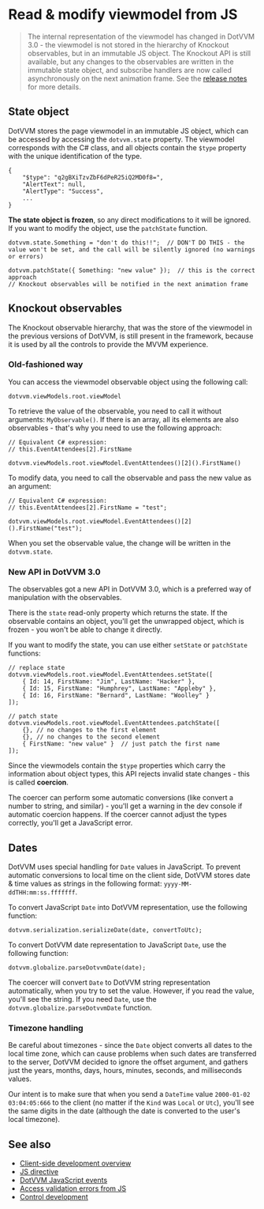 # Read & modify viewmodel from JS

> The internal representation of the viewmodel has changed in DotVVM 3.0 - the viewmodel is not stored in the hierarchy of Knockout observables, but in an immutable JS object. The Knockout API is still available, but any changes to the observables are written in the immutable state object, and subscribe handlers are now called asynchronously on the next animation frame. See the [release notes](https://github.com/riganti/dotvvm/releases/tag/v3.0) for more details.

## State object

DotVVM stores the page viewmodel in an immutable JS object, which can be accessed by accessing the `dotvvm.state` property. The viewmodel corresponds with the C# class, and all objects contain the `$type` property with the unique identification of the type.

```JS
{
    "$type": "q2gBXiTzvZbF6dPeR25iQ2MD0f8=",
    "AlertText": null,
    "AlertType": "Success",
    ...
}
```

**The state object is frozen**, so any direct modifications to it will be ignored.
If you want to modify the object, use the `patchState` function.

```JS
dotvvm.state.Something = "don't do this!!";  // DON'T DO THIS - the value won't be set, and the call will be silently ignored (no warnings or errors)

dotvvm.patchState({ Something: "new value" });  // this is the correct approach
// Knockout observables will be notified in the next animation frame
```

## Knockout observables

The Knockout observable hierarchy, that was the store of the viewmodel in the previous versions of DotVVM, is still present in the framework, because it is used by all the controls to provide the MVVM experience. 

### Old-fashioned way

You can access the viewmodel observable object using the following call:

```JS
dotvvm.viewModels.root.viewModel
```

To retrieve the value of the observable, you need to call it without arguments: `MyObservable()`. If there is an array, all its elements are also observables - that's why you need to use the following approach: 

```CSHARP
// Equivalent C# expression: 
// this.EventAttendees[2].FirstName

dotvvm.viewModels.root.viewModel.EventAttendees()[2]().FirstName()
```

To modify data, you need to call the observable and pass the new value as an argument:

```CSHARP
// Equivalent C# expression: 
// this.EventAttendees[2].FirstName = "test";

dotvvm.viewModels.root.viewModel.EventAttendees()[2]().FirstName("test");
```

When you set the observable value, the change will be written in the `dotvvm.state`. 

### New API in DotVVM 3.0

The observables got a new API in DotVVM 3.0, which is a preferred way of manipulation with the observables.

There is the `state` read-only property which returns the state. If the observable contains an object, you'll get the unwrapped object, which is frozen - you won't be able to change it directly.

If you want to modify the state, you can use either `setState` or `patchState` functions:

```JS
// replace state
dotvvm.viewModels.root.viewModel.EventAttendees.setState([ 
    { Id: 14, FirstName: "Jim", LastName: "Hacker" },
    { Id: 15, FirstName: "Humphrey", LastName: "Appleby" },
    { Id: 16, FirstName: "Bernard", LastName: "Woolley" }
]);

// patch state
dotvvm.viewModels.root.viewModel.EventAttendees.patchState([ 
    {}, // no changes to the first element
    {}, // no changes to the second element
    { FirstName: "new value" }  // just patch the first name
]);
```

Since the viewmodels contain the `$type` properties which carry the information about object types, this API rejects invalid state changes - this is called __coercion__. 

The coercer can perform some automatic conversions (like convert a number to string, and similar) - you'll get a warning in the dev console if automatic coercion happens. If the coercer cannot adjust the types correctly, you'll get a JavaScript error. 

## Dates

DotVVM uses special handling for `Date` values in JavaScript. To prevent automatic conversions to local time on the client side, DotVVM stores date & time values as strings in the following format: `yyyy-MM-ddTHH:mm:ss.fffffff`.

To convert JavaScript `Date` into DotVVM representation, use the following function:

```JS
dotvvm.serialization.serializeDate(date, convertToUtc);
```

To convert DotVVM date representation to JavaScript `Date`, use the following function:

```JS
dotvvm.globalize.parseDotvvmDate(date);
```

The coercer will convert `Date` to DotVVM string representation automatically, when you try to set the value. However, if you read the value, you'll see the string. If you need `Date`, use the `dotvvm.globalize.parseDotvvmDate` function.

### Timezone handling

Be careful about timezones - since the `Date` object converts all dates to the local time zone, which can cause problems when such dates are transferred to the server, DotVVM decided to ignore the offset argument, and gathers just the years, months, days, hours, minutes, seconds, and milliseconds values. 

Our intent is to make sure that when you send a `DateTime` value `2000-01-02 03:04:05:666` to the client (no matter if the `Kind` was `Local` or `Utc`), you'll see the same digits in the date (although the date is converted to the user's local timezone). 

## See also

* [Client-side development overview](overview)
* [JS directive](js-directive/overview)
* [DotVVM JavaScript events](dotvvm-javascript-events)
* [Access validation errors from JS](access-validation-errors-from-js)
* [Control development](~/pages/concepts/control-development/introduction)